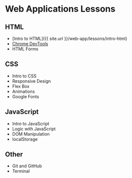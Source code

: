 # Web Applications Lessons

## HTML
- [Intro to HTML]({{ site.url }}/web-app/lessons/intro-html)
- [Chrome DevTools]()
- HTML Forms

## CSS
- Intro to CSS
- Responsive Design
- Flex Box
- Animations
- Google Fonts

## JavaScript
- Intro to JavaScript
- Logic with JavaScript
- DOM Manipulation
- localStorage

## Other
- Git and GitHub
- Terminal
